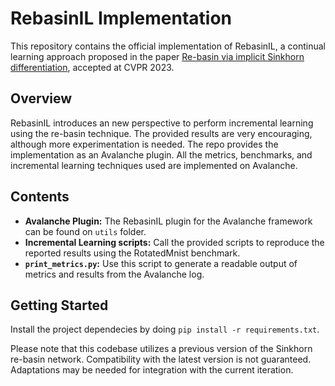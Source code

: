 # RebasinIL Implementation

This repository contains the official implementation of RebasinIL, a continual learning approach proposed in the paper [Re-basin via implicit Sinkhorn differentiation](https://openaccess.thecvf.com/content/CVPR2023/papers/Pena_Re-Basin_via_Implicit_Sinkhorn_Differentiation_CVPR_2023_paper.pdf), accepted at CVPR 2023.

## Overview
RebasinIL introduces an new perspective to perform incremental learning using the re-basin technique. The provided results are very encouraging, although more experimentation is needed. The repo provides the implementation as an Avalanche plugin. All the metrics, benchmarks, and incremental learning techniques used are implemented on Avalanche.

## Contents
* **Avalanche Plugin:** The RebasinIL plugin for the Avalanche framework can be found on `utils` folder.
* **Incremental Learning scripts:** Call the provided scripts to reproduce the reported results using the RotatedMnist benchmark.
* **`print_metrics.py`:** Use this script to generate a readable output of metrics and results from the Avalanche log.

 
## Getting Started

Install the project dependecies by doing `pip install -r requirements.txt`.

Please note that this codebase utilizes a previous version of the Sinkhorn re-basin network. Compatibility with the latest version is not guaranteed. Adaptations may be needed for integration with the current iteration.
